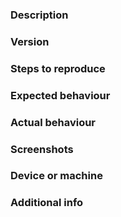 ### Description

<!-- brief description of the bug -->

### Version

<!-- commit id or version number -->

### Steps to reproduce

<!-- if you can reliably reproduce the bug, list here the steps  -->

### Expected behaviour

<!-- description of the expected behavior -->

### Actual behaviour

<!-- explain what happened instead of the expected behaviour -->

### Screenshots

<!-- screenshots if gui related, drag and drop to add to the issue -->

### Device or machine

<!-- device/machine used, operating system -->

### Additional info

<!-- additional information useful for debugging (e.g. logs) -->

